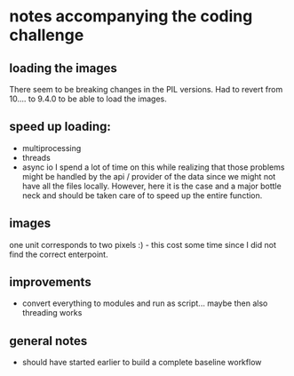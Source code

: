 # notes accompanying the coding challenge

## loading the images
There seem to be breaking changes in the PIL versions. Had to revert from 10.... to 9.4.0 to be able to load the images.

## speed up loading:
- multiprocessing
- threads
- async io
I spend a lot of time on this while realizing that those problems might be handled by the api / provider of the data since
we might not have all the files locally. However, here it is the case and a major bottle neck and should be taken care
of to speed up the entire function.

## images
one unit corresponds to two pixels :) - this cost some time since I did not find the correct enterpoint.

## improvements
- convert everything to modules and run as script... maybe then also threading works

## general notes
- should have started earlier to build a complete baseline workflow
